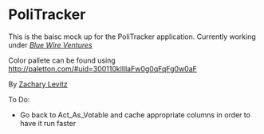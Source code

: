 # PoliTracker

This is the baisc mock up for the PoliTracker application.  Currently working under  [*Blue Wire Ventures*](http://bluewire.co)

Color pallete can be found using http://paletton.com/#uid=300110kllllaFw0g0qFqFg0w0aF

By [Zachary Levitz](http://bluewire.co)

To Do:
* Go back to Act_As_Votable and cache appropriate columns in order to have it run faster